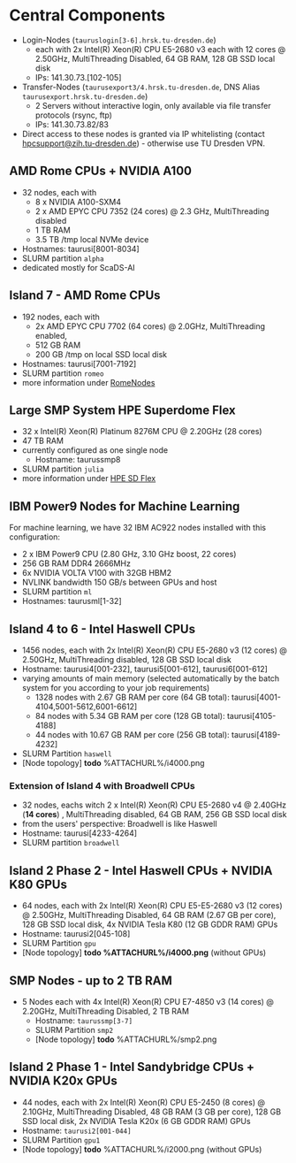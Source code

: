 # Central Components

-   Login-Nodes (`tauruslogin[3-6].hrsk.tu-dresden.de`)
    -   each with 2x Intel(R) Xeon(R) CPU E5-2680 v3 each with 12 cores
        @ 2.50GHz, MultiThreading Disabled, 64 GB RAM, 128 GB SSD local
        disk
    -   IPs: 141.30.73.\[102-105\]
-   Transfer-Nodes (`taurusexport3/4.hrsk.tu-dresden.de`, DNS Alias
    `taurusexport.hrsk.tu-dresden.de`)
    -   2 Servers without interactive login, only available via file
        transfer protocols (rsync, ftp)
    -   IPs: 141.30.73.82/83
-   Direct access to these nodes is granted via IP whitelisting (contact
    <hpcsupport@zih.tu-dresden.de>) - otherwise use TU Dresden VPN.

## AMD Rome CPUs + NVIDIA A100

- 32 nodes, each with
  -   8 x NVIDIA A100-SXM4
  -   2 x AMD EPYC CPU 7352 (24 cores) @ 2.3 GHz, MultiThreading
      disabled
  -   1 TB RAM
  -   3.5 TB /tmp local NVMe device
- Hostnames: taurusi\[8001-8034\]
- SLURM partition `alpha`
- dedicated mostly for ScaDS-AI

## Island 7 - AMD Rome CPUs

-   192 nodes, each with
    -   2x AMD EPYC CPU 7702 (64 cores) @ 2.0GHz, MultiThreading
        enabled,
    -   512 GB RAM
    -   200 GB /tmp on local SSD local disk
-   Hostnames: taurusi\[7001-7192\]
-   SLURM partition `romeo`
-   more information under [RomeNodes](rome_nodes.md)

## Large SMP System HPE Superdome Flex

-   32 x Intel(R) Xeon(R) Platinum 8276M CPU @ 2.20GHz (28 cores)
-   47 TB RAM
-   currently configured as one single node
    -   Hostname: taurussmp8
-   SLURM partition `julia`
-   more information under [HPE SD Flex](sd_flex.md)

## IBM Power9 Nodes for Machine Learning

For machine learning, we have 32 IBM AC922 nodes installed with this
configuration:

-   2 x IBM Power9 CPU (2.80 GHz, 3.10 GHz boost, 22 cores)
-   256 GB RAM DDR4 2666MHz
-   6x NVIDIA VOLTA V100 with 32GB HBM2
-   NVLINK bandwidth 150 GB/s between GPUs and host
-   SLURM partition `ml`
-   Hostnames: taurusml\[1-32\]

## Island 4 to 6 - Intel Haswell CPUs

-   1456 nodes, each with 2x Intel(R) Xeon(R) CPU E5-2680 v3 (12 cores)
    @ 2.50GHz, MultiThreading disabled, 128 GB SSD local disk
-   Hostname: taurusi4\[001-232\], taurusi5\[001-612\],
    taurusi6\[001-612\]
-   varying amounts of main memory (selected automatically by the batch
    system for you according to your job requirements)
    -   1328 nodes with 2.67 GB RAM per core (64 GB total):
        taurusi\[4001-4104,5001-5612,6001-6612\]
    -   84 nodes with 5.34 GB RAM per core (128 GB total):
        taurusi\[4105-4188\]
    -   44 nodes with 10.67 GB RAM per core (256 GB total):
        taurusi\[4189-4232\]
-   SLURM Partition `haswell`
-   [Node topology] **todo** %ATTACHURL%/i4000.png

### Extension of Island 4 with Broadwell CPUs

-   32 nodes, eachs witch 2 x Intel(R) Xeon(R) CPU E5-2680 v4 @ 2.40GHz
    (**14 cores**) , MultiThreading disabled, 64 GB RAM, 256 GB SSD
    local disk
-   from the users' perspective: Broadwell is like Haswell
-   Hostname: taurusi\[4233-4264\]
-   SLURM partition `broadwell`

## Island 2 Phase 2 - Intel Haswell CPUs + NVIDIA K80 GPUs

-   64 nodes, each with 2x Intel(R) Xeon(R) CPU E5-E5-2680 v3 (12 cores)
    @ 2.50GHz, MultiThreading Disabled, 64 GB RAM (2.67 GB per core),
    128 GB SSD local disk, 4x NVIDIA Tesla K80 (12 GB GDDR RAM) GPUs
-   Hostname: taurusi2\[045-108\]
-   SLURM Partition `gpu`
-   [Node topology] **todo %ATTACHURL%/i4000.png** (without GPUs)

## SMP Nodes - up to 2 TB RAM

-   5 Nodes each with 4x Intel(R) Xeon(R) CPU E7-4850 v3 (14 cores) @
    2.20GHz, MultiThreading Disabled, 2 TB RAM
    -   Hostname: `taurussmp[3-7]`
    -   SLURM Partition `smp2`
    -   [Node topology] **todo** %ATTACHURL%/smp2.png

## Island 2 Phase 1 - Intel Sandybridge CPUs + NVIDIA K20x GPUs

-   44 nodes, each with 2x Intel(R) Xeon(R) CPU E5-2450 (8 cores) @
    2.10GHz, MultiThreading Disabled, 48 GB RAM (3 GB per core), 128 GB
    SSD local disk, 2x NVIDIA Tesla K20x (6 GB GDDR RAM) GPUs
-   Hostname: `taurusi2[001-044]`
-   SLURM Partition `gpu1`
-   [Node topology] **todo** %ATTACHURL%/i2000.png (without GPUs)
